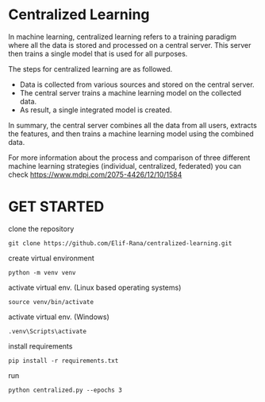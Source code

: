 # Centralized Learning
In machine learning, centralized learning refers to a training paradigm where all the data is stored and processed on a central server. This server then trains a single model that is used for all purposes.

The steps for centralized learning are as followed.
  - Data is collected from various sources and stored on the central server.
  - The central server trains a machine learning model on the collected data.
  - As result, a single integrated model is created.

In summary, the central server combines all the data from all users, extracts the features, and then trains a machine learning model using the combined data.

For more information about the process and comparison of three different machine learning strategies (individual, centralized, federated) you can check 
https://www.mdpi.com/2075-4426/12/10/1584

# GET STARTED
clone the repository
```
git clone https://github.com/Elif-Rana/centralized-learning.git
```

create virtual environment
```
python -m venv venv
```

activate virtual env. (Linux based operating systems)
```
source venv/bin/activate
```

activate virtual env. (Windows)
```
.venv\Scripts\activate
```

install requirements
```
pip install -r requirements.txt
```

run
```
python centralized.py --epochs 3
```

